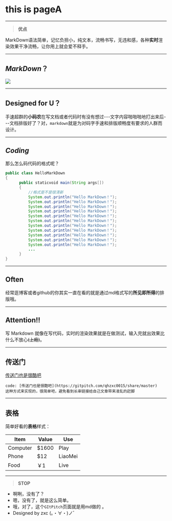 # this is pageA

---
>  **优点**

MarkDown语法简单，记忆负担小，纯文本，流畅书写，无违和感，各种**实时**渲染效果干净流畅，让你用上就会爱不释手。

---
##  *MarkDown*？
![](http://ou9i51fe5.bkt.clouddn.com/markdown.jpg)

---
## Designed for U？

手速超群的**小码农**在写文档或者代码时有没有想过---文字内容啪啪啪地打出来后---文档排版好了？对，`markdown`就是为对码字手速和排版顺畅度有要求的人群而设计。

---
## *Coding*

那么怎么码代码的格式呢？
```java
public class HelloMarkDown
{
      public staticvoid main(String args[])
      {
          //格式是不是很清新
          System.out.println("Hello MarkDown！");
          System.out.println("Hello MarkDown！");
          System.out.println("Hello MarkDown！");
          System.out.println("Hello MarkDown！");
          System.out.println("Hello MarkDown！");
          System.out.println("Hello MarkDown！");
          System.out.println("Hello MarkDown！");
          System.out.println("Hello MarkDown！");
          System.out.println("Hello MarkDown！");
          System.out.println("Hello MarkDown！");
          System.out.println("Hello MarkDown！");
          ...
      }
}
```

---
## Often

经常逛博客或者github的你其实一直在看的就是通过md格式写的**所见即所得**的排版哦。

---
## Attention!!

写 Markdown 就像在写代码，实时的渲染效果就是在做测试，输入完就出效果比什么不放心~~(上瘾)~~。

---


## 传送门

[传送门也是很酷吧](https://gitpitch.com/qhzxc0015/share/master)

```
code: [传送门也是很酷吧](https://gitpitch.com/qhzxc0015/share/master)
这种方式来实现的，很简单吧，避免看到长串链接给自己文章带来凌乱的赶脚
```

---

## 表格

简单好看的**表格**样式：

| Item     | Value | Use     |
| -------- | ----- | ------- |
| Computer | $1600 | Play    |
| Phone    | $12   | LiaoMei |
| Food     | ￥1    | Live    |

---
>  **STOP**

- 啊咧，没有了？
- 嗯，没有了，就是这么简单。
- 哦，对了，这个`GItPitch`页面就是用md做的 。
- Designed by zxc  (。・∀・)ノ゛
